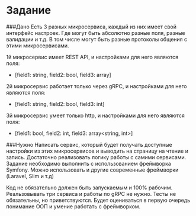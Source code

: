 # Задание

###Дано
Есть 3 разных микросервиса, каждый из них имеет свой интерфейс настроек. Где могут быть абсолютно разные поля, разные 
валидации и т.д. В том числе могут быть разные протоколы общения с этими микросервисами.

1й микросервис имеет REST API, и настройками для него являются поля:
- [field1: string, field2: bool, field3: array<string>]

2й микросервис работает только через gRPC, и настройками для него являются поля:
- [field1: string, field2: bool, field3: int]

3й микросервис умеет только http, и настройками для него являются поля:
- [field1: bool, field2: int, field3: array<string, int>]

###Нужно
Написать сервис, который будет получать доступные настройки из этих микросервисов и выводить на страницу на чтение и запись. 
Достаточно реализовать логику работы с самими сервисами. Задание необходимо выполнить с использованием фреймворка Symfony. 
Можно использовать и другие современные фреймворки (Laravel, Slim и т.д)

Код не обязательно должен быть запускаемым и 100% рабочим. Реальзовывать три сервиса и работы по gRPC не нужно. Тесты не 
обязательны, но приветствуются. Будет оцениваться в первую очередь понимание ООП и умение работать с фреймворком.


